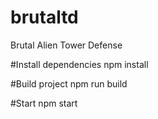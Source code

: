 # brutaltd
Brutal Alien Tower Defense

#Install dependencies
npm install

#Build project
npm run build

#Start
npm start